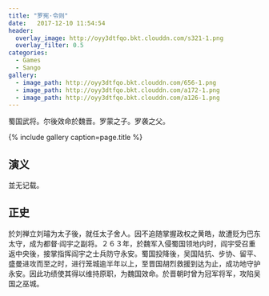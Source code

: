 ```yaml
---
title: "罗宪·令则"
date:   2017-12-10 11:54:54
header:
  overlay_image: http://oyy3dtfqo.bkt.clouddn.com/s321-1.png
  overlay_filter: 0.5
categories:
  - Games
  - Sango
gallery:
  - image_path: http://oyy3dtfqo.bkt.clouddn.com/656-1.png
  - image_path: http://oyy3dtfqo.bkt.clouddn.com/a172-1.png
  - image_path: http://oyy3dtfqo.bkt.clouddn.com/a126-1.png
---
```


蜀国武将。尔後效命於魏晋。罗蒙之子。罗袭之父。

{% include gallery caption=page.title %}

## 演义

並无记载。

## 正史

於刘禅立刘璿为太子後，就任太子舍人。因不追随掌握政权之黄皓，故遭贬为巴东太守，成为都督·阎宇之副将。２６３年，於魏军入侵蜀国领地内时，阎宇受召重返中央後，接掌指挥阎宇之士兵防守永安。蜀国投降後，吴国陆抗、步协、留平、盛曼进攻而至之时，进行笼城逾半年以上，至晋国胡烈救援到达为止，成功地守护永安。因此功绩使其得以维持原职，为魏国效命。於晋朝时曾为冠军将军，攻陷吴国之巫城。